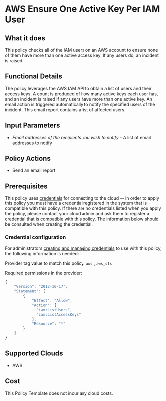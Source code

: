 # AWS Ensure One Active Key Per IAM User

## What it does

This policy checks all of the IAM users on an AWS account to ensure none of them have more than one active access key. If any users do, an incident is raised.

## Functional Details

The policy leverages the AWS IAM API to obtain a list of users and their access keys. A count is produced of how many active keys each user has, and an incident is raised if any users have more than one active key. An email action is triggered automatically to notify the specified users of the incident. This email report contains a list of affected users.

## Input Parameters

- *Email addresses of the recipients you wish to notify* - A list of email addresses to notify

## Policy Actions

- Send an email report

## Prerequisites

This policy uses [credentials](https://docs.rightscale.com/policies/users/guides/credential_management.html) for connecting to the cloud -- in order to apply this policy you must have a credential registered in the system that is compatible with this policy. If there are no credentials listed when you apply the policy, please contact your cloud admin and ask them to register a credential that is compatible with this policy. The information below should be consulted when creating the credential.

### Credential configuration

For administrators [creating and managing credentials](https://docs.rightscale.com/policies/users/guides/credential_management.html) to use with this policy, the following information is needed:

Provider tag value to match this policy: `aws` , `aws_sts`

Required permissions in the provider:

```javascript
{
    "Version": "2012-10-17",
    "Statement": [
        {
            "Effect": "Allow",
            "Action": [
              "iam:ListUsers",
              "iam:ListAccessKeys"
            ],
            "Resource": "*"
        }
    ]
}
```

## Supported Clouds

- AWS

## Cost

This Policy Template does not incur any cloud costs.
